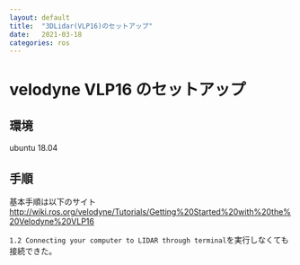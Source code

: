 ```yaml
---
layout: default
title:  "3DLidar(VLP16)のセットアップ"
date:   2021-03-18
categories: ros
---
```


# velodyne VLP16 のセットアップ

## 環境
ubuntu 18.04

## 手順

基本手順は以下のサイト
http://wiki.ros.org/velodyne/Tutorials/Getting%20Started%20with%20the%20Velodyne%20VLP16

`1.2 Connecting your computer to LIDAR through terminal`を実行しなくても接続できた。